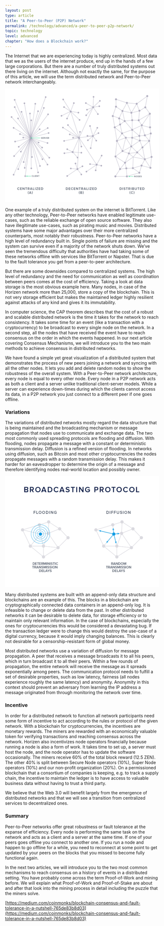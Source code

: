 ```yaml
---
layout: post
type: article
title: "A Peer-to-Peer (P2P) Network"
permalink: /technology/advanced/a-peer-to-peer-p2p-network/
topic: technology
level: advanced
chapter: "How does a Blockchain work?"
---
```


The Internet that we are experiencing today is highly centralized. Most data that we as the users of the internet produce, end up in the hands of a few large corporations. But there are a number of truly distributed systems out there living on the internet. Although not exactly the same, for the purpose of this article, we will use the term distributed network and Peer-to-Peer network interchangeably.

![Central distri](/assets/post_files/technology/advanced/a-peer-to-peer-p2p-network/central-distri.jpg)

One example of a truly distributed system on the internet is BitTorrent. Like any other technology, Peer-to-Peer networks have enabled legitimate use-cases, such as the reliable exchange of open source software. They also have illegitimate use-cases, such as pirating music and movies. Distributed systems have some major advantages over their more centralized counterparts, most notably their robustness. Peer-to-Peer networks have a high level of redundancy built in. Single points of failure are missing and the system can survive even if a majority of the network shuts down. We’ve seen the tremendous difficulty that authorities have had taking some of these networks offline with services like BitTorrent or Napster. That is due to the fault tolerance you get from a peer-to-peer architecture.

But there are some downsides compared to centralized systems. The high level of redundancy and the need for communication as well as coordination between peers comes at the cost of efficiency. Taking a look at data storage is the most obvious example here. Many nodes, in case of the Horizen network more than 25,000, store a copy of the blockchain. This is not very storage efficient but makes the maintained ledger highly resilient against attacks of any kind and gives it its immutability.

In computer science, the CAP theorem describes that the cost of a robust and scalable distributed network is the time it takes for the network to reach consistency. It takes some time for an event (like a transaction with a cryptocurrency) to be broadcast to every single node on the network. In a second step, all the nodes that have received the event have to reach consensus on the order in which the events happened. In our next article covering Consensus Mechanisms, we will introduce you to the two main methods to achieve consensus in distributed networks.

We have found a simple yet great visualization of a distributed system that demonstrates the process of new peers joining a network and syncing with all the other nodes. It lets you add and delete random nodes to show the robustness of the overall system. With a Peer-to-Peer network architecture, every node is equal to every other node. Every node in a P2P network acts as both a client and a server unlike traditional client-server models. While a server can experience down-times during which the clients cannot access its data, in a P2P network you just connect to a different peer if one goes offline.

### Variations

The variations of distributed networks mostly regard the data structure that is being maintained and the broadcasting mechanism or message propagation that nodes use to communicate and exchange data. The two most commonly used spreading protocols are flooding and diffusion. With flooding, nodes propagate a message with a constant or deterministic transmission delay. Diffusion is a refined version of flooding. In networks using diffusion, such as Bitcoin and most other cryptocurrencies the nodes propagate messages with a random transmission delay. This makes it harder for an eavesdropper to determine the origin of a message and therefore identifying nodes real-world location and possibly owner.

![Spreading](/assets/post_files/technology/advanced/a-peer-to-peer-p2p-network/spreading.jpg)

Many distributed systems are built with an append-only data structure and blockchains are an example of this. The blocks in a blockchain are cryptographically connected data containers in an append-only log. It is infeasible to change or delete data from the past. In other distributed networks it can be desirable to delete data, for storage efficiency or to maintain only relevant information. In the case of blockchains, especially the ones for cryptocurrencies this would be considered a devastating bug. If the transaction ledger were to change this would destroy the use-case of a digital currency, because it would imply changing balances. This is clearly not desirable for a censorship-resistant form of global money.

Most distributed networks use a variation of diffusion for message propagation. A peer that receives a message broadcasts it to all his peers, which in turn broadcast it to all their peers. Within a few rounds of propagation, the entire network will receive the message as it spreads exponentially among peers. The communication protocol needs to fulfill a set of desirable properties, such as low latency, fairness (all nodes experience roughly the same latency) and anonymity. Anonymity in this context should prevent an adversary from learning the IP address a message originated from through monitoring the network over time.

### Incentive

In order for a distributed network to function all network participants need some form of incentive to act according to the rules or protocol of the given network. With a blockchain for cryptocurrencies, the incentives are monetary rewards. The miners are rewarded with an economically valuable token for verifying transactions and reaching consensus across the network. Horizen also incentivizes node operators financially because running a node is also a form of work. It takes time to set up, a server must host the node, and the node operator has to update the software occasionally. The miners receive 60% of the total block reward (12.5 ZEN). The other 40% is split between Secure Node operators (10%), Super Node operators (10%) and our non-profit organization (20%). On a permissioned blockchain that a consortium of companies is keeping, e.g. to track a supply chain, the incentive to maintain the ledger is to have access to valuable business data without having to trust a third party.

We believe that the Web 3.0 will benefit largely from the emergence of distributed networks and that we will see a transition from centralized services to decentralized ones.

### Summary

Peer-to-Peer networks offer great robustness or fault tolerance at the expanse of efficiency. Every node is performing the same task on the network and acts as a client and a server at the same time. If one of your peers goes offline you connect to another one. If you run a node and happen to go offline for a while, you need to reconnect at some point to get updated by your peers on the blocks that you missed to become fully functional again.

In the next two articles, we will introduce you to the two most common mechanisms to reach consensus on a history of events in a distributed setting. You have probably come across the term Proof-of-Work and mining before. We will explain what Proof-of-Work and Proof-of-Stake are about and after that look into the mining process in detail including the puzzle that the miners solve.


[https://medium.com/coinmonks/blockchain-consensus-and-fault-tolerance-in-a-nutshell-765de83b8d03](https://medium.com/coinmonks/blockchain-consensus-and-fault-tolerance-in-a-nutshell-765de83b8d03)
